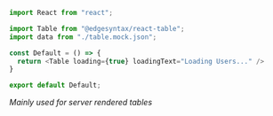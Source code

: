 ```js
import React from "react";

import Table from "@edgesyntax/react-table";
import data from "./table.mock.json";

const Default = () => {
  return <Table loading={true} loadingText="Loading Users..." />
}

export default Default;
```

*Mainly used for server rendered tables*
